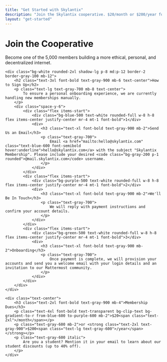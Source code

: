 ```yaml
---
title: "Get Started with Skylantix"
description: "Join the Skylantix cooperative. $20/month or $200/year for privacy-first cloud hosting. Be part of building a digital village."
layout: "get-started"
---
```


<div class="max-w-4xl mx-auto py-16 md:py-24 px-4 sm:px-6 lg:px-8">
    <div class="text-center mb-12">
        <h1 class="text-4xl md:text-5xl font-bold text-gray-900 mb-4">Join the Cooperative</h1>
        <p class="text-xl text-gray-600">Become one of the 5,000 members building a more ethical, personal, and decentralized internet.</p>
    </div>

    <div class="bg-white rounded-2xl shadow-lg p-8 md:p-12 border-2 border-gray-100 mb-12">
        <h2 class="text-3xl font-bold text-gray-900 mb-6 text-center">How to Sign Up</h2>
        <p class="text-lg text-gray-700 mb-8 text-center">
            To ensure a personal onboarding experience, we are currently handling new memberships manually.
        </p>
        <div class="space-y-6">
            <div class="flex items-start">
                <div class="bg-blue-500 text-white rounded-full w-8 h-8 flex items-center justify-center mr-4 mt-1 font-bold">1</div>
                <div>
                    <h3 class="text-xl font-bold text-gray-900 mb-2">Send Us an Email</h3>
                    <p class="text-gray-700">
                        Email <a href="mailto:hello@skylantix.com" class="text-blue-600 font-semibold hover:underline">hello@skylantix.com</a> with the subject "Skylantix Membership". Please include your desired <code class="bg-gray-200 p-1 rounded">@mail.skylantix.com</code> username.
                    </p>
                </div>
            </div>
            <div class="flex items-start">
                <div class="bg-purple-500 text-white rounded-full w-8 h-8 flex items-center justify-center mr-4 mt-1 font-bold">2</div>
                <div>
                    <h3 class="text-xl font-bold text-gray-900 mb-2">We'll Be In Touch</h3>
                    <p class="text-gray-700">
                        We will reply with payment instructions and confirm your account details.
                    </p>
                </div>
            </div>
            <div class="flex items-start">
                <div class="bg-green-500 text-white rounded-full w-8 h-8 flex items-center justify-center mr-4 mt-1 font-bold">3</div>
                <div>
                    <h3 class="text-xl font-bold text-gray-900 mb-2">Onboarding</h3>
                    <p class="text-gray-700">
                        Once payment is complete, we will provision your accounts and send you a welcome email with your login details and an invitation to our Mattermost community.
                    </p>
                </div>
            </div>
        </div>
    </div>

    <div class="text-center">
        <h3 class="text-2xl font-bold text-gray-900 mb-4">Membership Dues</h3>
        <p class="text-4xl font-bold text-transparent bg-clip-text bg-gradient-to-r from-blue-600 to-purple-600 mb-2">$20<span class="text-2xl">/month</span></p>
        <p class="text-gray-600 mb-2">or <strong class="text-2xl text-gray-900">$200<span class="text-lg text-gray-600">/year</span></strong></p>
        <p class="text-gray-600 italic">
            Are you a student? Mention it in your email to learn about our student discounts (up to 40% off).
        </p>
    </div>
</div>
